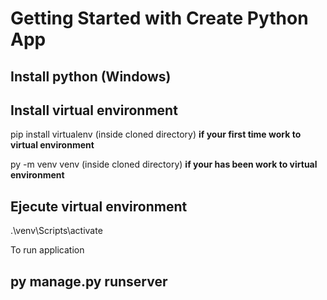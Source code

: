 # Getting Started with Create Python App

## Install python (Windows)
## Install virtual environment 

pip install virtualenv (inside cloned directory) **if your first time work to virtual environment**

py -m venv venv (inside cloned directory) **if your has been work to virtual environment**

## Ejecute virtual environment 

.\venv\Scripts\activate 

To run application

## py manage.py runserver
